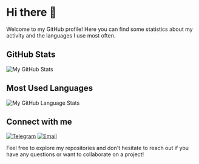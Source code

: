 # Hi there 👋

Welcome to my GitHub profile! Here you can find some statistics about my activity and the languages I use most often.

## GitHub Stats

![My GitHub Stats](https://github-readme-stats.vercel.app/api?username=DoctorProf&count_private=true&theme=tokyonight&show_icons=true)

## Most Used Languages

![My GitHub Language Stats](https://github-readme-stats.vercel.app/api/top-langs/?username=DoctorProf&langs_count=5&theme=tokyonight)

## Connect with me

[![Telegram](https://img.shields.io/badge/LinkedIn-0077B5?style=for-the-badge&logo=linkedin&logoColor=white)](https://web.telegram.org/a/clown_fix)
[![Email](https://img.shields.io/badge/Email-D14836?style=for-the-badge&logo=gmail&logoColor=white)](mailto:dimaosipov907@gmail.com)

Feel free to explore my repositories and don't hesitate to reach out if you have any questions or want to collaborate on a project!

